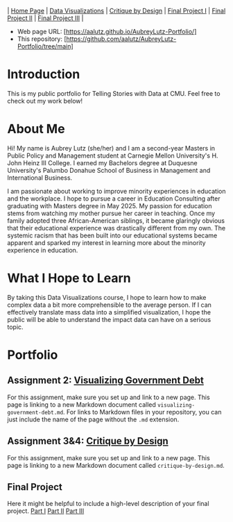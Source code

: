 | [Home Page](https://cmustudent.github.io/tswd-portfolio-templates/) | [Data Visualizations](dataviz-examples) | [Critique by Design](critique-by-design) | [Final Project I](final-project-part-one) | [Final Project II](final-project-part-two) | [Final Project III](final-project-part-three) |


- Web page URL: [https://aalutz.github.io/AubreyLutz-Portfolio/]
- This repository: [https://github.com/aalutz/AubreyLutz-Portfolio/tree/main]

# Introduction
This is my public portfolio for Telling Stories with Data at CMU. Feel free to check out my work below!

# About Me
Hi! My name is Aubrey Lutz (she/her) and I am a second-year Masters in Public Policy and Management student at Carnegie Mellon University's H. John Heinz III College. I earned my Bachelors degree at Duquesne University's Palumbo Donahue School of Business in Management and International Business.

I am passionate about working to improve minority experiences in education and the workplace. I hope to pursue a career in Education Consulting after graduating with Masters degree in May 2025. My passion for education stems from watching my mother pursue her career in teaching. Once my family adopted three African-American siblings, it became glaringly obvious that their educational experience was drastically different from my own. The systemic racism that has been built into our educational systems became apparent and sparked my interest in learning more about the minority experience in education. 


# What I Hope to Learn
By taking this Data Visualizations course, I hope to learn how to make complex data a bit more comprehensible to the average person. If I can effectively translate mass data into a simplified visualization, I hope the public will be able to understand the impact data can have on a serious topic.


# Portfolio

## Assignment 2: [Visualizing Government Debt](visualizing-government-debt)
For this assignment, make sure you set up and link to a new page.  This page is linking to a new Markdown document called `visualizing-government-debt.md`.  For links to Markdown files in your repository, you can just include the name of the page without the `.md` extension. 

## Assignment 3&4: [Critique by Design](critique-by-design)
For this assignment, make sure you set up and link to a new page.  This page is linking to a new Markdown document called `critique-by-design.md`.  

## Final Project
Here it might be helpful to include a high-level description of your final project. 
[Part I](final-project-part-one)
[Part II](final-project-part-two)
[Part III](final-project-part-three)
